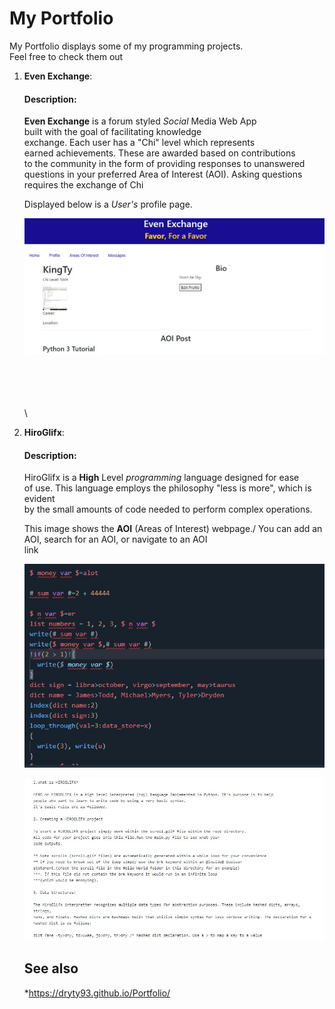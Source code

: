 # My Portfolio

My Portfolio displays some of my programming projects.\
Feel free to check them out




1. **Even Exchange**:

    #### Description:
    **Even Exchange** is a forum styled *Social* Media Web App\
    built with the goal of facilitating knowledge\
    exchange. Each user has a "Chi" level which represents\
    earned achievements. These are awarded based on contributions\
    to the community in the form of providing responses to unanswered\
    questions in your preferred Area of Interest (AOI). Asking questions\
    requires the exchange of Chi
    
 

    Displayed below is a 
    *User's* profile page.


    ![Alt text](https://github.com/dryty93/Portfolio/blob/master/res/EE.JPG)


    \
    \
    \
    \
    \
   
2. **HiroGlifx**:

      #### Description:
      HiroGlifx is a **High** Level *programming* language designed for ease\
      of use. This language employs the philosophy "less is more", which is evident\
      by the small amounts of code needed to perform complex operations.
      
     This image shows the **AOI** (Areas of Interest) webpage./
     You can add an AOI, search for an AOI, or navigate to an AOI\
     link

    ![Alt text](https://github.com/dryty93/Portfolio/blob/master/res/HiroGlifx.JPG)
    
    ![Alt text](https://github.com/dryty93/Portfolio/blob/master/res/HG_INFO.JPG)
      

   ## See also

    *https://dryty93.github.io/Portfolio/
